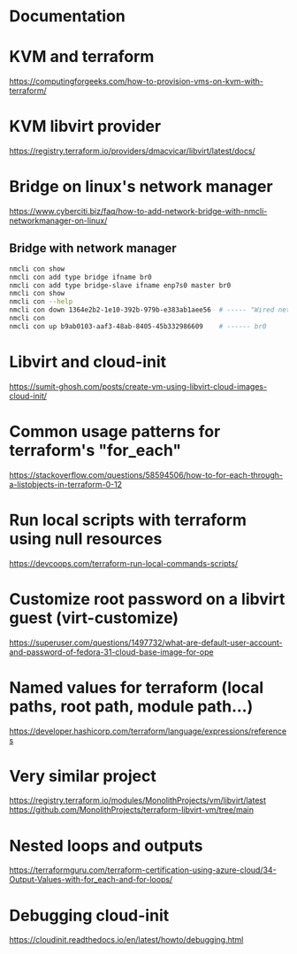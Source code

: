 # Documentation

# KVM and terraform
https://computingforgeeks.com/how-to-provision-vms-on-kvm-with-terraform/

# KVM libvirt provider
https://registry.terraform.io/providers/dmacvicar/libvirt/latest/docs/

# Bridge on linux's network manager
https://www.cyberciti.biz/faq/how-to-add-network-bridge-with-nmcli-networkmanager-on-linux/

## Bridge with network manager

```bash
nmcli con show
nmcli con add type bridge ifname br0
nmcli con add type bridge-slave ifname enp7s0 master br0
nmcli con show
nmcli con --help
nmcli con down 1364e2b2-1e10-392b-979b-e383ab1aee56  # ----- "Wired network 3"
nmcli con
nmcli con up b9ab0103-aaf3-48ab-8405-45b332986609    # ------ br0
```

# Libvirt and  cloud-init
https://sumit-ghosh.com/posts/create-vm-using-libvirt-cloud-images-cloud-init/

# Common usage patterns for terraform's "for_each"
https://stackoverflow.com/questions/58594506/how-to-for-each-through-a-listobjects-in-terraform-0-12

# Run local scripts with terraform using null resources

https://devcoops.com/terraform-run-local-commands-scripts/

# Customize root password on a libvirt guest (virt-customize)
https://superuser.com/questions/1497732/what-are-default-user-account-and-password-of-fedora-31-cloud-base-image-for-ope

# Named values for terraform (local paths, root path, module path...)
https://developer.hashicorp.com/terraform/language/expressions/references

# Very similar project
https://registry.terraform.io/modules/MonolithProjects/vm/libvirt/latest
https://github.com/MonolithProjects/terraform-libvirt-vm/tree/main

# Nested loops and outputs
https://terraformguru.com/terraform-certification-using-azure-cloud/34-Output-Values-with-for_each-and-for-loops/

# Debugging cloud-init
https://cloudinit.readthedocs.io/en/latest/howto/debugging.html

